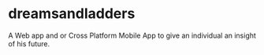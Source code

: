 dreamsandladders
================

A Web app and or Cross Platform Mobile App to give an individual an insight of his future.
